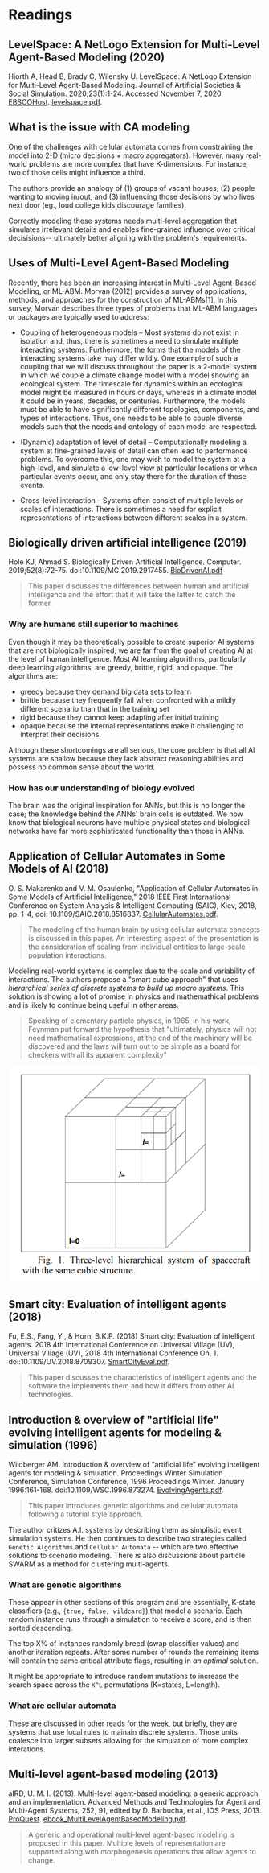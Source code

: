 # Readings

## LevelSpace: A NetLogo Extension for Multi-Level Agent-Based Modeling (2020)

Hjorth A, Head B, Brady C, Wilensky U. LevelSpace: A NetLogo Extension for Multi-Level Agent-Based Modeling. Journal of Artificial Societies & Social Simulation. 2020;23(1):1-24. Accessed November 7, 2020. [EBSCOHost](https://search-ebscohost-com.proxy1.ncu.edu/login.aspx?direct=true&db=edo&AN=142602866&site=eds-live). [levelspace.pdf](levelspace.pdf).

## What is the issue with CA modeling

One of the challenges with cellular automata comes from constraining the model into 2-D (micro decisions + macro aggregators).  However, many real-world problems are more complex that have K-dimensions.  For instance, two of those cells might influence a third.  

The authors provide an analogy of (1) groups of vacant houses, (2) people wanting to moving in/out, and (3) influencing those decisions by who lives next door (eg., loud college kids discourage families).

Correctly modeling these systems needs multi-level aggregation that simulates irrelevant details and enables fine-grained influence over critical decisisions-- ultimately better aligning with the problem's requirements.

## Uses of Multi-Level Agent-Based Modeling

Recently, there has been an increasing interest in Multi-Level Agent-Based Modeling, or ML-ABM. Morvan (2012) provides a survey of applications, methods, and approaches for the construction of ML-ABMs[1]. In this survey, Morvan describes three types of problems that ML-ABM languages or packages are typically used to address:

- Coupling of heterogeneous models – Most systems do not exist in isolation and, thus, there is sometimes a need to simulate multiple interacting systems. Furthermore, the forms that the models of the interacting systems take may differ wildly. One example of such a coupling that we will discuss throughout the paper is a 2-model system in which we couple a climate change model with a model showing an ecological system. The timescale for dynamics within an ecological model might be measured in hours or days, whereas in a climate model it could be in years, decades, or centuries. Furthermore, the models must be able to have significantly different topologies, components, and types of interactions. Thus, one needs to be able to couple diverse models such that the needs and ontology of each model are respected.

- (Dynamic) adaptation of level of detail – Computationally modeling a system at fine-grained levels of detail can often lead to performance problems. To overcome this, one may wish to model the system at a high-level, and simulate a low-level view at particular locations or when particular events occur, and only stay there for the duration of those events.

- Cross-level interaction – Systems often consist of multiple levels or scales of interactions. There is sometimes a need for explicit representations of interactions between different scales in a system.

## Biologically driven artificial intelligence (2019)

Hole KJ, Ahmad S. Biologically Driven Artificial Intelligence. Computer. 2019;52(8):72-75. doi:10.1109/MC.2019.2917455. [BioDrivenAI.pdf](BioDrivenAI.pdf)

> This paper discusses the differences between human and artificial intelligence and the effort that it will take the latter to catch the former.

### Why are humans still superior to machines

Even though it may be theoretically possible to create superior AI systems that are not biologically inspired, we are far from the goal of creating AI at the level of human intelligence. Most AI learning algorithms, particularly deep learning algorithms, are greedy, brittle, rigid, and opaque. The algorithms are:

- greedy because they demand big data sets to learn
- brittle because they frequently fail when confronted with a mildly different scenario than that in the training set
- rigid because they cannot keep adapting after initial training
- opaque because the internal representations make it challenging to interpret their decisions.

Although these shortcomings are all serious, the core problem is that all AI systems are shallow because they lack abstract reasoning abilities and possess no common sense about the world.

### How has our understanding of biology evolved

The brain was the original inspiration for ANNs, but this is no longer the case; the knowledge behind the ANNs' brain cells is outdated. We now know that biological neurons have multiple physical states and biological networks have far more sophisticated functionality than those in ANNs.

## Application of Cellular Automates in Some Models of AI (2018)

O. S. Makarenko and V. M. Osaulenko, "Application of Cellular Automates in Some Models of Artificial Intelligence," 2018 IEEE First International Conference on System Analysis & Intelligent Computing (SAIC), Kiev, 2018, pp. 1-4, doi: 10.1109/SAIC.2018.8516837. [CellularAutomates.pdf](CellularAutomates.pdf).

> The modeling of the human brain by using cellular automata concepts is discussed in this paper. An interesting aspect of the presentation is the consideration of scaling from individual entities to large-scale population interactions.

Modeling real-world systems is complex due to the scale and variability of interactions.  The authors propose a "smart cube approach" that uses _hierarchical series of discrete systems to build up macro systems_.  This solution is showing a lot of promise in physics and mathemathical problems and is likely to continue being useful in other areas.

> Speaking of elementary particle physics, in 1965, in his work, Feynman put forward the hypothesis that "ultimately, physics will not need mathematical expressions, at the end of the machinery will be discovered and the laws will turn out to be simple as a board for checkers with all its apparent complexity"

![smartcube.png](smartcube.png)

## Smart city: Evaluation of intelligent agents (2018)

Fu, E.S., Fang, Y., & Horn, B.K.P. (2018) Smart city: Evaluation of intelligent agents. 2018 4th International Conference on Universal Village (UV), Universal Village (UV), 2018 4th International Conference On, 1. doi:10.1109/UV.2018.8709307. [SmartCityEval.pdf](SmartCityEval.pdf).

> This paper discusses the characteristics of intelligent agents and the software the implements them and how it differs from other AI technologies.

## Introduction & overview of "artificial life" evolving intelligent agents for modeling & simulation (1996)

Wildberger AM. Introduction & overview of “artificial life” evolving intelligent agents for modeling & simulation. Proceedings Winter Simulation Conference, Simulation Conference, 1996 Proceedings Winter. January 1996:161-168. doi:10.1109/WSC.1996.873274. [EvolvingAgents.pdf](EvolvingAgents.pdf).

> This paper introduces genetic algorithms and cellular automata following a tutorial style approach.

The author critizes A.I. systems by describing them as simplistic event simulation systems.  He then continues to describe two strategies called `Genetic Algorithms` and `Cellular Automata` -- which are two effective solutions to scenario modeling.  There is also discussions about particle SWARM as a method for clustering multi-agents.

### What are genetic algorithms

These appear in other sections of this program and are essentially, K-state classifiers (e.g., `{true, false, wildcard}`) that model a scenario.  Each random instance runs through a simulation to receive a score, and is then sorted descending.

The top X% of instances randomly breed (swap classifier values) and another iteration repeats.  After some number of rounds the remaining items will contain the same critical attribute flags, resulting in _an optimal_ solution.  

It might be appropriate to introduce random mutations to increase the search space across the `K^L` permutations (K=states, L=length).

### What are cellular automata

These are discussed in other reads for the week, but briefly, they are systems that use local rules to mainain discrete systems.  Those units coalesce into larger subsets allowing for the simulation of more complex interations.

## Multi-level agent-based modeling (2013)

aIRD, U. M. I. (2013). Multi-level agent-based modeling: a generic approach and an implementation. Advanced Methods and Technologies for Agent and Multi-Agent Systems, 252, 91, edited by D. Barbucha, et al., IOS Press, 2013. [ProQuest](https://ebookcentral.proquest.com/lib/ncent-ebooks/detail.action?docID=1441798#?). [ebook_MultiLevelAgentBasedModeling.pdf](ebook_MultiLevelAgentBasedModeling.pdf).

> A generic and operational multi-level agent-based modeling is proposed in this paper. Multiple levels of representation are supported along with morphogenesis operations that allow agents to change.
